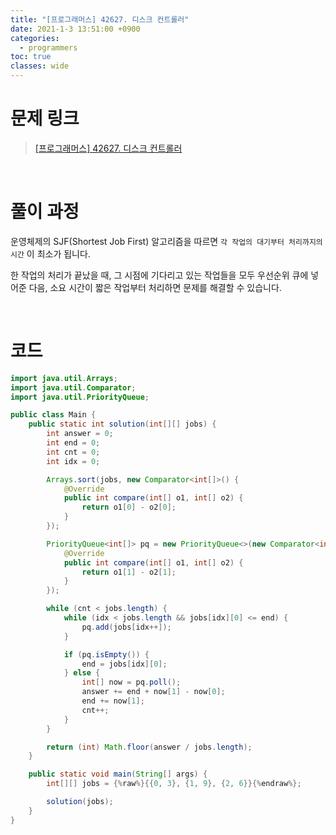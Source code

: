 ```yaml
---
title: "[프로그래머스] 42627. 디스크 컨트롤러"
date: 2021-1-3 13:51:00 +0900
categories:
  - programmers
toc: true
classes: wide
---
```


# 문제 링크

> [[프로그래머스] 42627. 디스크 컨트롤러](https://programmers.co.kr/learn/courses/30/lessons/42627)

<br>

# 풀이 과정

운영체제의 SJF(Shortest Job First) 알고리즘을 따르면 `각 작업의 대기부터 처리까지의 시간` 이 최소가 됩니다.

한 작업의 처리가 끝났을 때, 그 시점에 기다리고 있는 작업들을 모두 우선순위 큐에 넣어준 다음, 소요 시간이 짧은 작업부터 처리하면 문제를 해결할 수 있습니다.

<br>

# 코드

```java
import java.util.Arrays;
import java.util.Comparator;
import java.util.PriorityQueue;

public class Main {
    public static int solution(int[][] jobs) {
        int answer = 0;
        int end = 0;
        int cnt = 0;
        int idx = 0;

        Arrays.sort(jobs, new Comparator<int[]>() {
            @Override
            public int compare(int[] o1, int[] o2) {
                return o1[0] - o2[0];
            }
        });

        PriorityQueue<int[]> pq = new PriorityQueue<>(new Comparator<int[]>() {
            @Override
            public int compare(int[] o1, int[] o2) {
                return o1[1] - o2[1];
            }
        });

        while (cnt < jobs.length) {
            while (idx < jobs.length && jobs[idx][0] <= end) {
                pq.add(jobs[idx++]);
            }

            if (pq.isEmpty()) {
                end = jobs[idx][0];
            } else {
                int[] now = pq.poll();
                answer += end + now[1] - now[0];
                end += now[1];
                cnt++;
            }
        }

        return (int) Math.floor(answer / jobs.length);
    }

    public static void main(String[] args) {
        int[][] jobs = {%raw%}{{0, 3}, {1, 9}, {2, 6}}{%endraw%};

        solution(jobs);
    }
}
```
